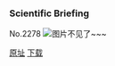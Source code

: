 ### Scientific Briefing
No.2278
![图片不见了~~~](https://imgs.xkcd.com/comics/scientific_briefing.png)

[原址](https://xkcd.com//2278) [下载](https://imgs.xkcd.com/comics/scientific_briefing.png)

